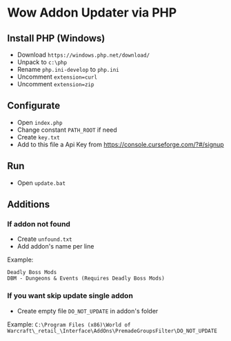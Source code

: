 # Wow Addon Updater via PHP

## Install PHP (Windows)

- Download `https://windows.php.net/download/`
- Unpack to `c:\php`
- Rename `php.ini-develop` to `php.ini`
- Uncomment `extension=curl`
- Uncomment `extension=zip`

## Configurate

- Open `index.php`
- Change constant `PATH_ROOT` if need
- Create `key.txt`
- Add to this file a Api Key from https://console.curseforge.com/?#/signup

## Run

- Open `update.bat`

## Additions

### If addon not found

- Create `unfound.txt`
- Add addon's name per line

Example:

```
Deadly Boss Mods
DBM - Dungeons & Events (Requires Deadly Boss Mods)
```

### If you want skip update single addon

- Create empty file `DO_NOT_UPDATE` in addon's folder

Example: `C:\Program Files (x86)\World of Warcraft\_retail_\Interface\AddOns\PremadeGroupsFilter\DO_NOT_UPDATE`
